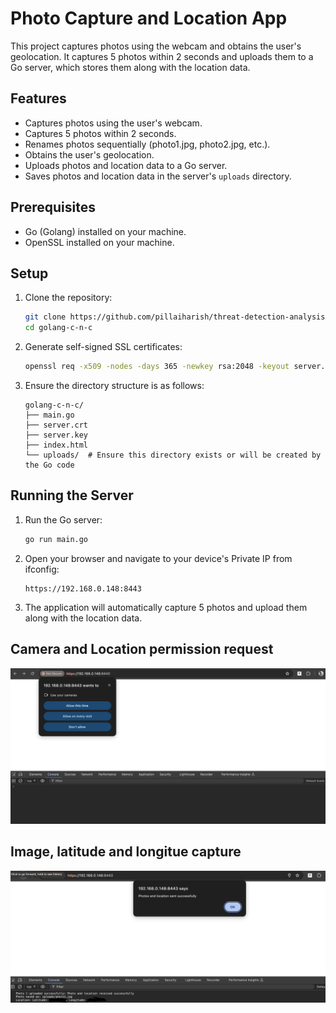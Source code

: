 # Photo Capture and Location App

This project captures photos using the webcam and obtains the user's geolocation. It captures 5 photos within 2 seconds and uploads them to a Go server, which stores them along with the location data.

## Features

- Captures photos using the user's webcam.
- Captures 5 photos within 2 seconds.
- Renames photos sequentially (photo1.jpg, photo2.jpg, etc.).
- Obtains the user's geolocation.
- Uploads photos and location data to a Go server.
- Saves photos and location data in the server's `uploads` directory.

## Prerequisites

- Go (Golang) installed on your machine.
- OpenSSL installed on your machine.

## Setup

1. Clone the repository:
    ```bash
    git clone https://github.com/pillaiharish/threat-detection-analysis-tools.git
    cd golang-c-n-c
    ```

2. Generate self-signed SSL certificates:
    ```bash
    openssl req -x509 -nodes -days 365 -newkey rsa:2048 -keyout server.key -out server.crt -subj "/CN=localhost"
    ```

3. Ensure the directory structure is as follows:
    ```
    golang-c-n-c/
    ├── main.go
    ├── server.crt
    ├── server.key
    ├── index.html
    └── uploads/  # Ensure this directory exists or will be created by the Go code
    ```

## Running the Server

1. Run the Go server:
    ```bash
    go run main.go
    ```

2. Open your browser and navigate to your device's Private IP from ifconfig:
    ```
    https://192.168.0.148:8443
    ```

3. The application will automatically capture 5 photos and upload them along with the location data.

## Camera and Location permission request

![Cam and location permission request](https://github.com/pillaiharish/threat-detection-analysis-tools/blob/main/golang-c-n-c/screen-capture/cam_permission_request.png)



## Image, latitude and longitue capture

![Photo and location capture](https://github.com/pillaiharish/threat-detection-analysis-tools/blob/main/golang-c-n-c/screen-capture/photo_and_location_captured_successfully.png)
